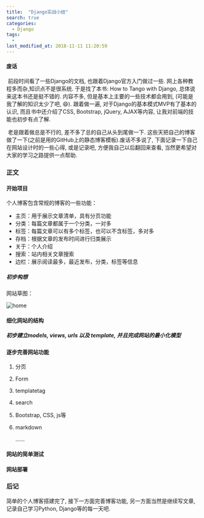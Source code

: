 ```yaml
---
title:  "Django实战小结"
search: true
categories: 
  - Django
tags: 
  - 
last_modified_at: 2018-11-11 11:20:59
---
```


#### 废话

​	前段时间看了一些Django的文档, 也跟着Django官方入门做过一些. 网上各种教程多而杂,知识点不是很系统.  于是找了本书: How to Tango with Django, 总体说来这本书还是挺不错的. 内容不多, 但是基本上主要的一些技术都会用到, (可能是我了解的知识太少了吧, 😄). 跟着做一遍, 对于Django的基本模式MVP有了基本的认识, 而且书中还介绍了CSS, Bootstrap, jQuery, AJAX等内容, 让我对前端的技能也初步有点了解.

​	老是跟着做总是不行的, 差不多了总的自己从头到尾做一下. 这些天把自己的博客做了一下(之前是用的GitHub上的静态博客模板).废话不多说了, 下面记录一下自己在网站设计时的一些心得, 或是记录吧, 方便我自己以后翻回来查看, 当然更希望对大家的学习之路提供一点帮助.

### 正文

#### 开始项目

个人博客包含常规的博客的一些功能：

*   主页：用于展示文章清单，具有分页功能
*   分类：每篇文章都属于一个分类，一对多
*   标签：每篇文章可以有多个标签，也可以不含标签，多对多
*   存档：根据文章的发布时间进行归类展示
*   关于：个人介绍
*   搜索：站内相关文章搜索
*   边栏：展示阅读最多，最近发布，分类，标签等信息

##### 初步构想

网站草图：

![home](G:\xSpace\py\code\blog.jase.im_v0.1\README.assets\home.png)

#### 细化网站的结构

##### 初步建立models, views, urls 以及 template, 并且完成网站的最小化模型

#### 逐步完善网站功能

1.  分页

2.  Form

3.  templatetag

4.  search

5.  Bootstrap, CSS, js等

6.  markdown

    ......

#### 网站的简单测试

#### 网站部署

### 后记

简单的个人博客搭建完了, 接下一方面完善博客功能, 另一方面当然是继续写文章, 记录自己学习Python, Django等的每一天吧.

